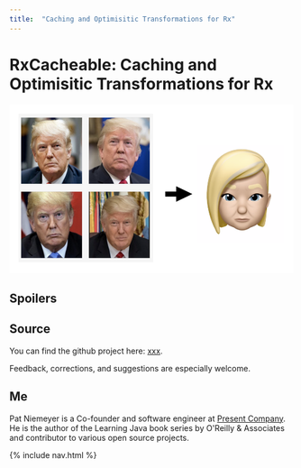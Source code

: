 ```yaml
---
title:  "Caching and Optimisitic Transformations for Rx"
---
```


<!--p style="font-size: 200%; font-weight: bold; color: red">DRAFT</p-->

# RxCacheable: Caching and Optimisitic Transformations for Rx

<!--p style="font-size: 75%; font-style: italic">Updated: .</p-->

<p align="center">
<img height="300" src="/assets/memoji-gen/trump-gen4.png">
</p>

## Spoilers

## Source

You can find the github project here: <a href="https://github.com/patniemeyer/xxx">xxx</a>. 

Feedback, corrections, and suggestions are especially welcome.

## Me

Pat Niemeyer is a Co-founder and software engineer at <a href="https://present.co">Present Company</a>.  He is the author of the Learning Java book series by O'Reilly & Associates and contributor to various open source projects.

{% include nav.html %}

